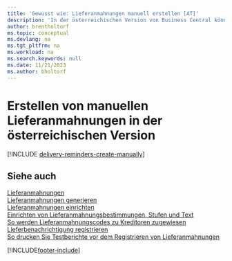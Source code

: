 ```yaml
---
title: 'Gewusst wie: Lieferanmahnungen manuell erstellen [AT]'
description: 'In der österreichischen Version von Business Central können Sie Lieferanmahnungen erstellen, wenn eine Bestellung nicht wie erwartet geliefert wurde.'
author: brentholtorf
ms.topic: conceptual
ms.devlang: na
ms.tgt_pltfrm: na
ms.workload: na
ms.search.keywords: null
ms.date: 11/21/2023
ms.author: bholtorf
---
```

# <a name="create-delivery-reminders-manually-in-the-austrian-version"></a>Erstellen von manuellen Lieferanmahnungen in der österreichischen Version


[!INCLUDE [delivery-reminders-create-manually](../includes/ATCHDE/delivery-reminders-create-manually.md)]

## <a name="see-also"></a>Siehe auch

[Lieferanmahnungen](delivery-reminders.md)  
[Lieferanmahnungen generieren](how-to-generate-delivery-reminders.md)  
[Lieferanmahnungen einrichten](how-to-set-up-delivery-reminders.md)  
[Einrichten von Lieferanmahnungsbestimmungen, Stufen und Text](how-to-set-up-delivery-reminder-terms-levels-and-text.md)  
[So werden Lieferanmahnungscodes zu Kreditoren zugewiesen](how-to-assign-delivery-reminder-codes-to-vendors.md)  
[Lieferbenachrichtigung registrieren](how-to-issue-delivery-reminders.md)  
[So drucken Sie Testberichte vor dem Registrieren von Lieferanmahnungen](how-to-print-test-reports-for-delivery-reminders.md)  


[!INCLUDE[footer-include](../../includes/footer-banner.md)]
